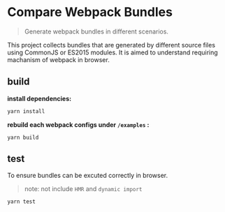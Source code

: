 # Compare Webpack Bundles

> Generate webpack bundles in different scenarios.

This project collects bundles that are generated by different source files using CommonJS or ES2015 modules. It is aimed to understand requiring machanism of webpack in browser.

## build

**install dependencies:**

```sh
yarn install
```

**rebuild each webpack configs under `/examples` :**

```
yarn build
```

## test

To ensure bundles can be excuted correctly in browser.

> note: not include `HMR` and `dynamic import`

```
yarn test
```
